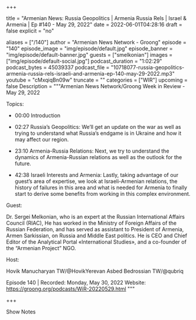 
+++

title = "Armenian News: Russia Geopolitics | Armenia Russia Rels | Israel & Armenia | Ep #140 - May 29, 2022"
date = 2022-06-01T04:28:16
draft = false
explicit = "no"

aliases = ["/140"]
author = "Armenian News Network - Groong"
episode = "140"
episode_image = "img/episode/default.jpg"
episode_banner = "img/episode/default-banner.jpg"
guests = ["smelkonian"]
images = ["img/episode/default-social.jpg"]
podcast_duration = "1:02:29"
podcast_bytes = 45039337
podcast_file = "10718077-russia-geopolitics-armenia-russia-rels-israeli-and-armenia-ep-140-may-29-2022.mp3"
youtube = "cMxqiqBn09w"
truncate = ""
categories = ["WIR"]
upcoming = false
Description = """Armenian News Network/Groong Week in Review - May 29, 2022

Topics:

- 00:00 Introduction

- 02:27 Russia’s Geopolitics: We’ll get an update on the war as well as trying to understand what Russia’s endgame is in Ukraine and how it may affect our region.

- 23:10 Armenia-Russia Relations: Next, we try to understand the dynamics of Armenia-Russian relations as well as the outlook for the future.

- 42:38 Israeli Interests and Armenia: Lastly, taking advantage of our guest’s area of expertise, we look at Israeli-Armenian relations, the history of failures in this area and what is needed for Armenia to finally start to derive some benefits from working in this complex environment.

Guest:

Dr. Sergei Melkonian, who is an expert at the Russian International Affairs Council (RIAC), He has worked in the Ministry of Foreign Affairs of the Russian Federation, and has served as assistant to President of Armenia, Armen Sarkissian, on Russia and Middle East politics. He is CEO and Chief Editor of the Analytical Portal «International Studies», and a co-founder of the “Armenian Project” NGO.

Host:

Hovik Manucharyan TW/@HovikYerevan
Asbed Bedrossian TW/@qubriq

Episode 140 | Recorded: Monday, May 30, 2022
Website: https://groong.org/podcasts/WiR-20220529.html
"""

+++

Show Notes

